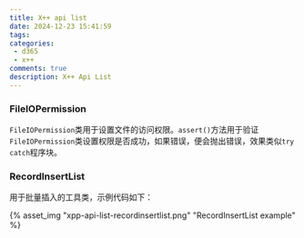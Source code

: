 ```yaml
---
title: X++ api list
date: 2024-12-23 15:41:59
tags: 
categories:
 - d365
 - x++
comments: true
description: X++ Api List
---
```


### FileIOPermission

`FileIOPermission`类用于设置文件的访问权限。`assert()`方法用于验证`FileIOPermission`类设置权限是否成功，如果错误，便会抛出错误，效果类似`try catch`程序块。

### RecordInsertList

用于批量插入的工具类，示例代码如下：

{% asset_img "xpp-api-list-recordinsertlist.png" "RecordInsertList example" %}